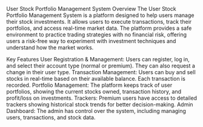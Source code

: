 User Stock Portfolio Management System
Overview
The User Stock Portfolio Management System is a platform designed to help users manage their stock investments. It allows users to execute transactions, track their portfolios, and access real-time market data. The platform provides a safe environment to practice trading strategies with no financial risk, offering users a risk-free way to experiment with investment techniques and understand how the market works.

Key Features
User Registration & Management: Users can register, log in, and select their account type (normal or premium). They can also request a change in their user type.
Transaction Management: Users can buy and sell stocks in real-time based on their available balance. Each transaction is recorded.
Portfolio Management: The platform keeps track of user portfolios, showing the current stocks owned, transaction history, and profit/loss on investments.
Trackers: Premium users have access to detailed trackers showing historical stock trends for better decision-making.
Admin Dashboard: The admin has control over the system, including managing users, transactions, and stock data.
